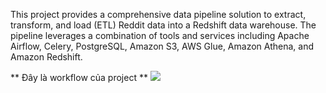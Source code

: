 This project provides a comprehensive data pipeline solution to extract, transform, and load (ETL) Reddit data into a Redshift data warehouse. The pipeline leverages a combination of tools and services including Apache Airflow, Celery, PostgreSQL, Amazon S3, AWS Glue, Amazon Athena, and Amazon Redshift.





** Đây là workflow của project **
<img src="https://imgur.com/a/n4NIIQx">

